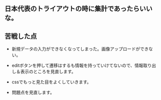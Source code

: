 ## 日本代表のトライアウトの時に集計であったらいいな。

## 苦戦した点
- 新規データの入力ができなくなってしまった。画像アップロードができない。
- editボタンを押して遷移はするも情報を持っていけてないので、情報取り出し＆表示のところを見直します。
- cssでもっと見た目をよくしていきます。

- 問題点を見直します。



